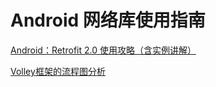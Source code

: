 # Android 网络库使用指南

[Android：Retrofit 2.0 使用攻略（含实例讲解）
](https://juejin.im/post/5acac7375188255c93239124?utm_source=gold_browser_extension)

[Volley框架的流程图分析](http://www.cnblogs.com/cpacm/p/4211719.html)